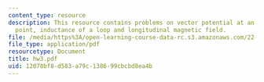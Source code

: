 ```yaml
---
content_type: resource
description: This resource contains problems on vector potential at an arbitrary observation
  point, inductance of a loop and longitudinal magnetic field.
file: /media/https%3A/open-learning-course-data-rc.s3.amazonaws.com/22-105-electromagnetic-interactions-fall-2005/12078bf8d583a79c138699cbcbd8ea4b_hw3.pdf
file_type: application/pdf
resourcetype: Document
title: hw3.pdf
uid: 12078bf8-d583-a79c-1386-99cbcbd8ea4b
---
```

